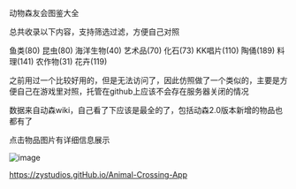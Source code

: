 动物森友会图鉴大全

总共收录以下内容，支持筛选过滤，方便自己对照

鱼类(80)
昆虫(80)
海洋生物(40)
艺术品(70)
化石(73)
KK唱片(110)
陶俑(189)
料理(141)
农作物(31)
花卉(119)

之前用过一个比较好用的，但是无法访问了，因此仿照做了一个类似的，主要是方便自己在游戏里对照，托管在github上应该不会存在服务器关闭的情况

数据来自动森wiki，自己看了下应该是最全的了，包括动森2.0版本新增的物品也都有了

点击物品图片有详细信息展示


![image](https://github.com/user-attachments/assets/f173283b-5c79-4c38-96c1-8497fa79e37d)


https://zystudios.gitHub.io/Animal-Crossing-App
